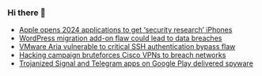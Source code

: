 ### Hi there 👋

<!--START_SECTION:feed-->
* [Apple opens 2024 applications to get ‘security research’ iPhones](https://www.bleepingcomputer.com/news/apple/apple-opens-2024-applications-to-get-security-research-iphones/)
* [WordPress migration add-on flaw could lead to data breaches](https://www.bleepingcomputer.com/news/security/wordpress-migration-add-on-flaw-could-lead-to-data-breaches/)
* [VMware Aria vulnerable to critical SSH authentication bypass flaw](https://www.bleepingcomputer.com/news/security/vmware-aria-vulnerable-to-critical-ssh-authentication-bypass-flaw/)
* [Hacking campaign bruteforces Cisco VPNs to breach networks](https://www.bleepingcomputer.com/news/security/hacking-campaign-bruteforces-cisco-vpns-to-breach-networks/)
* [Trojanized Signal and Telegram apps on Google Play delivered spyware](https://www.bleepingcomputer.com/news/security/trojanized-signal-and-telegram-apps-on-google-play-delivered-spyware/)
<!--END_SECTION:feed-->

<!--
**frankenk/frankenk** is a ✨ _special_ ✨ repository because its `README.md` (this file) appears on your GitHub profile.

Here are some ideas to get you started:

- 🔭 I’m currently working on ...
- 🌱 I’m currently learning ...
- 👯 I’m looking to collaborate on ...
- 🤔 I’m looking for help with ...
- 💬 Ask me about ...
- 📫 How to reach me: ...
- 😄 Pronouns: ...
- ⚡ Fun fact: ...
-->



